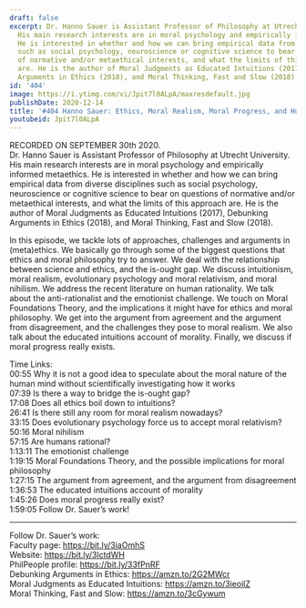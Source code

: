 ```yaml
---
draft: false
excerpt: Dr. Hanno Sauer is Assistant Professor of Philosophy at Utrecht University.
  His main research interests are in moral psychology and empirically informed metaethics.
  He is interested in whether and how we can bring empirical data from diverse disciplines
  such as social psychology, neuroscience or cognitive science to bear on questions
  of normative and/or metaethical interests, and what the limits of this approach
  are. He is the author of Moral Judgments as Educated Intuitions (2017), Debunking
  Arguments in Ethics (2018), and Moral Thinking, Fast and Slow (2018).
id: '404'
image: https://i.ytimg.com/vi/Jpit7l0ALpA/maxresdefault.jpg
publishDate: 2020-12-14
title: '#404 Hanno Sauer: Ethics, Moral Realism, Moral Progress, and Human Rationality'
youtubeid: Jpit7l0ALpA
---
```

RECORDED ON SEPTEMBER 30th 2020.  
Dr. Hanno Sauer is Assistant Professor of Philosophy at Utrecht University. His main research interests are in moral psychology and empirically informed metaethics. He is interested in whether and how we can bring empirical data from diverse disciplines such as social psychology, neuroscience or cognitive science to bear on questions of normative and/or metaethical interests, and what the limits of this approach are. He is the author of Moral Judgments as Educated Intuitions (2017), Debunking Arguments in Ethics (2018), and Moral Thinking, Fast and Slow (2018).

In this episode, we tackle lots of approaches, challenges and arguments in (meta)ethics. We basically go through some of the biggest questions that ethics and moral philosophy try to answer. We deal with the relationship between science and ethics, and the is-ought gap. We discuss intuitionism, moral realism, evolutionary psychology and moral relativism, and moral nihilism. We address the recent literature on human rationality. We talk about the anti-rationalist and the emotionist challenge. We touch on Moral Foundations Theory, and the implications it might have for ethics and moral philosophy. We get into the argument from agreement and the argument from disagreement, and the challenges they pose to moral realism. We also talk about the educated intuitions account of morality. Finally, we discuss if moral progress really exists.

Time Links:  
00:55  Why it is not a good idea to speculate about the moral nature of the human mind without scientifically investigating how it works  
07:39  Is there a way to bridge the is-ought gap?  
17:08  Does all ethics boil down to intuitions?  
26:41  Is there still any room for moral realism nowadays?  
33:15  Does evolutionary psychology force us to accept moral relativism?   
50:16  Moral nihilism  
57:15  Are humans rational?  
1:13:11  The emotionist challenge  
1:19:15  Moral Foundations Theory, and the possible implications for moral philosophy  
1:27:15  The argument from agreement, and the argument from disagreement  
1:36:53  The educated intuitions account of morality  
1:45:26  Does moral progress really exist?  
1:59:05  Follow Dr. Sauer’s work!

---

Follow Dr. Sauer’s work:  
Faculty page: https://bit.ly/3iaOmhS  
Website: https://bit.ly/3lctdWH  
PhilPeople profile: https://bit.ly/33fPnRF  
Debunking Arguments in Ethics: https://amzn.to/2G2MWcr  
Moral Judgments as Educated Intuitions: https://amzn.to/3ieoilZ  
Moral Thinking, Fast and Slow: https://amzn.to/3cGywum
